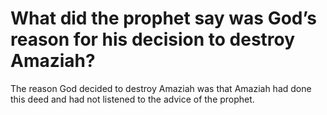 # What did the prophet say was God’s reason for his decision to destroy Amaziah?

The reason God decided to destroy Amaziah was that Amaziah had done this deed and had not listened to the advice of the prophet.
